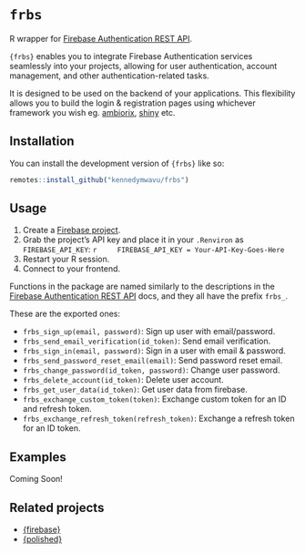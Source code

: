 
<!-- README.md is generated from README.Rmd. Please edit that file -->

# `frbs`

<!-- badges: start -->
<!-- badges: end -->

R wrapper for [Firebase Authentication REST
API](https://firebase.google.com/docs/reference/rest/auth).

`{frbs}` enables you to integrate Firebase Authentication services
seamlessly into your projects, allowing for user authentication, account
management, and other authentication-related tasks.

It is designed to be used on the backend of your applications. This
flexibility allows you to build the login & registration pages using
whichever framework you wish eg.
[ambiorix](https://github.com/devOpifex/ambiorix),
[shiny](https://github.com/rstudio/shiny) etc.

## Installation

You can install the development version of `{frbs}` like so:

``` r
remotes::install_github("kennedymwavu/frbs")
```

## Usage

1.  Create a [Firebase project](https://console.firebase.google.com/).
2.  Grab the project’s API key and place it in your `.Renviron` as
    `FIREBASE_API_KEY`:
    `r     FIREBASE_API_KEY = Your-API-Key-Goes-Here`
3.  Restart your R session.
4.  Connect to your frontend.

Functions in the package are named similarly to the descriptions in the
[Firebase Authentication REST
API](https://firebase.google.com/docs/reference/rest/auth) docs, and
they all have the prefix `frbs_`.

These are the exported ones:

- `frbs_sign_up(email, password)`: Sign up user with email/password.
- `frbs_send_email_verification(id_token)`: Send email verification.
- `frbs_sign_in(email, password)`: Sign in a user with email & password.
- `frbs_send_password_reset_email(email)`: Send password reset email.
- `frbs_change_password(id_token, password)`: Change user password.
- `frbs_delete_account(id_token)`: Delete user account.
- `frbs_get_user_data(id_token)`: Get user data from firebase.
- `frbs_exchange_custom_token(token)`: Exchange custom token for an ID
  and refresh token.
- `frbs_exchange_refresh_token(refresh_token)`: Exchange a refresh token
  for an ID token.

## Examples

Coming Soon!

## Related projects

- [{firebase}](https://github.com/JohnCoene/firebase)
- [{polished}](https://github.com/Tychobra/polished)
